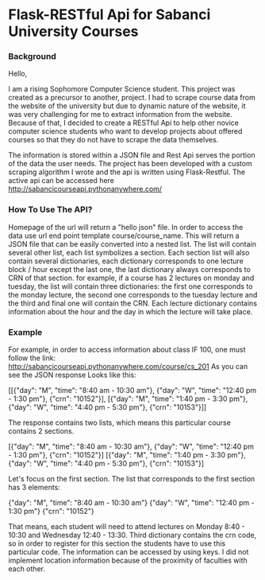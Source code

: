 # Flask-RESTful Api for Sabanci University Courses



### Background
Hello,

  I am a rising Sophomore Computer Science student. This project was created as a precursor to another, project. I had to scrape course data from the website of the university but due to dynamic nature of the website, it was very challenging for me to extract information from the website. Because of that, I decided to create a RESTful Api to help other novice computer science students who want to develop projects about offered courses so that they do not have to scrape the data themselves.

  The information is stored within a JSON file and Rest Api serves the portion of the data the user needs. The project has been developed with a custom scraping algorithm I wrote and the api is written using Flask-Restful. The active api can be accessed here http://sabancicourseapi.pythonanywhere.com/
  
### How To Use The API?

  Homepage of the url will return a "hello json" file. In order to access the data use url end point template course/course_name. This will return a JSON file that can be easily converted into a nested list. The list will contain several other list, each list symbolizes a section. Each section list will also contain several dictionaries, each dictionary corresponds to one lecture block / hour except the last one, the last dictionary always corresponds to CRN of that section. for example, if a course has 2 lectures on monday and tuesday, the list will contain three dictionaries: the first one corresponds to the monday lecture, the second one corresponds to the tuesday lecture and the third and final one will contain the CRN. Each lecture dictionary contains information about the hour and the day in which the lecture will take place.
  
 ### Example
  
  For example, in order to access information about class IF 100, one must follow the link: http://sabancicourseapi.pythonanywhere.com/course/cs_201
 As you can see the JSON response Looks like this:
  
  [[{"day": "M", "time": "8:40 am - 10:30 am"}, {"day": "W", "time": "12:40 pm - 1:30 pm"}, {"crn": "10152"}], [{"day": "M", "time": "1:40 pm - 3:30 pm"}, {"day": "W", "time": "4:40 pm - 5:30 pm"}, {"crn": "10153"}]]
  
  The response contains two lists, which means this particular course contains 2 sections.
  
 [{"day": "M", "time": "8:40 am - 10:30 am"}, {"day": "W", "time": "12:40 pm - 1:30 pm"}, {"crn": "10152"}]
 [{"day": "M", "time": "1:40 pm - 3:30 pm"}, {"day": "W", "time": "4:40 pm - 5:30 pm"}, {"crn": "10153"}]
  
  Let's focus on the first section. The list that corresponds to the first section has 3 elements:
  
  {"day": "M", "time": "8:40 am - 10:30 am"}
  {"day": "W", "time": "12:40 pm - 1:30 pm"}
  {"crn": "10152"}
  
  That means, each student will need to attend lectures on Monday 8:40 - 10:30 and Wednesday 12:40 - 13:30. Third dictionary contains the crn code, so in order to register for this section the students have to use this particular code. The information can be accessed by using keys. I did not implement location information because of the proximity of faculties with each other.
